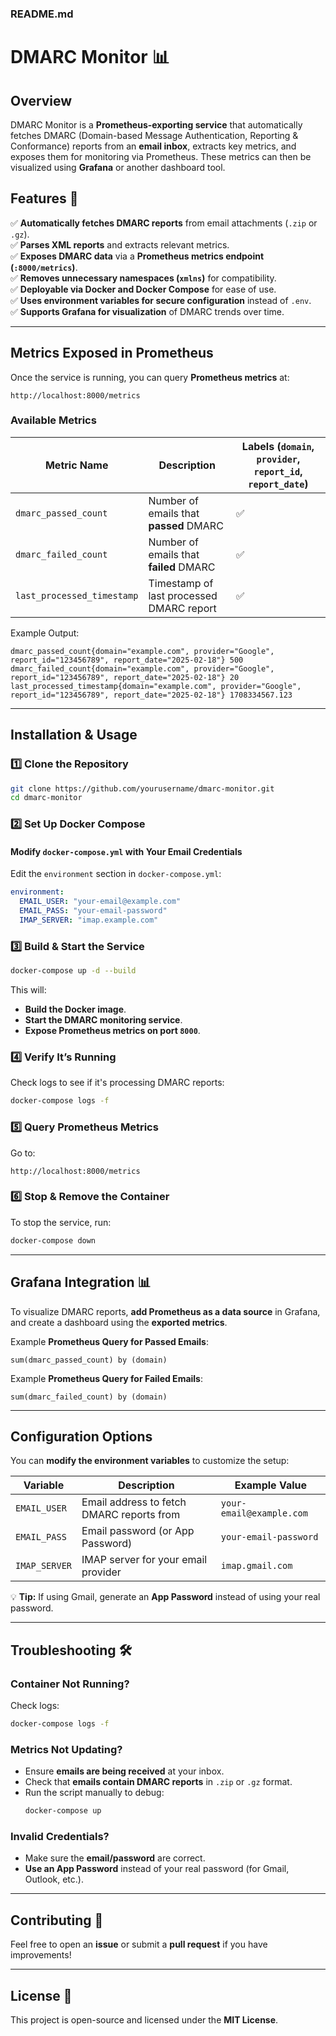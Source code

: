 
### **README.md**

# DMARC Monitor 📊

## Overview

DMARC Monitor is a **Prometheus-exporting service** that automatically fetches DMARC (Domain-based Message Authentication, Reporting & Conformance) reports from an **email inbox**, extracts key metrics, and exposes them for monitoring via Prometheus. These metrics can then be visualized using **Grafana** or another dashboard tool.

## Features 🚀

✅ **Automatically fetches DMARC reports** from email attachments (`.zip` or `.gz`).  
✅ **Parses XML reports** and extracts relevant metrics.  
✅ **Exposes DMARC data** via a **Prometheus metrics endpoint (`:8000/metrics`)**.  
✅ **Removes unnecessary namespaces (`xmlns`)** for compatibility.  
✅ **Deployable via Docker and Docker Compose** for ease of use.  
✅ **Uses environment variables for secure configuration** instead of `.env`.  
✅ **Supports Grafana for visualization** of DMARC trends over time.  

---

## **Metrics Exposed in Prometheus**

Once the service is running, you can query **Prometheus metrics** at:
```
http://localhost:8000/metrics
```

### **Available Metrics**
| Metric Name                    | Description                                    | Labels (`domain`, `provider`, `report_id`, `report_date`) |
|---------------------------------|------------------------------------------------|-----------------------------------------------------------|
| `dmarc_passed_count`           | Number of emails that **passed** DMARC        | ✅ |
| `dmarc_failed_count`           | Number of emails that **failed** DMARC        | ✅ |
| `last_processed_timestamp`     | Timestamp of last processed DMARC report      | ✅ |

Example Output:
```
dmarc_passed_count{domain="example.com", provider="Google", report_id="123456789", report_date="2025-02-18"} 500
dmarc_failed_count{domain="example.com", provider="Google", report_id="123456789", report_date="2025-02-18"} 20
last_processed_timestamp{domain="example.com", provider="Google", report_id="123456789", report_date="2025-02-18"} 1708334567.123
```

---

## **Installation & Usage**

### **1️⃣ Clone the Repository**
```sh
git clone https://github.com/yourusername/dmarc-monitor.git
cd dmarc-monitor
```

### **2️⃣ Set Up Docker Compose**
#### **Modify `docker-compose.yml` with Your Email Credentials**
Edit the `environment` section in `docker-compose.yml`:
```yaml
environment:
  EMAIL_USER: "your-email@example.com"
  EMAIL_PASS: "your-email-password"
  IMAP_SERVER: "imap.example.com"
```

### **3️⃣ Build & Start the Service**
```sh
docker-compose up -d --build
```
This will:
- **Build the Docker image**.
- **Start the DMARC monitoring service**.
- **Expose Prometheus metrics on port `8000`**.

### **4️⃣ Verify It’s Running**
Check logs to see if it's processing DMARC reports:
```sh
docker-compose logs -f
```

### **5️⃣ Query Prometheus Metrics**
Go to:
```
http://localhost:8000/metrics
```

### **6️⃣ Stop & Remove the Container**
To stop the service, run:
```sh
docker-compose down
```

---

## **Grafana Integration 📊**

To visualize DMARC reports, **add Prometheus as a data source** in Grafana, and create a dashboard using the **exported metrics**.

Example **Prometheus Query for Passed Emails**:
```promql
sum(dmarc_passed_count) by (domain)
```

Example **Prometheus Query for Failed Emails**:
```promql
sum(dmarc_failed_count) by (domain)
```

---

## **Configuration Options**

You can **modify the environment variables** to customize the setup:

| Variable     | Description                                  | Example Value              |
|-------------|----------------------------------------------|----------------------------|
| `EMAIL_USER` | Email address to fetch DMARC reports from | `your-email@example.com`   |
| `EMAIL_PASS` | Email password (or App Password)          | `your-email-password`      |
| `IMAP_SERVER` | IMAP server for your email provider       | `imap.gmail.com`           |

💡 **Tip:** If using Gmail, generate an **App Password** instead of using your real password.

---

## **Troubleshooting 🛠️**

### **Container Not Running?**
Check logs:
```sh
docker-compose logs -f
```

### **Metrics Not Updating?**
- Ensure **emails are being received** at your inbox.
- Check that **emails contain DMARC reports** in `.zip` or `.gz` format.
- Run the script manually to debug:
  ```sh
  docker-compose up
  ```

### **Invalid Credentials?**
- Make sure the **email/password** are correct.
- **Use an App Password** instead of your real password (for Gmail, Outlook, etc.).

---

## **Contributing 🤝**

Feel free to open an **issue** or submit a **pull request** if you have improvements!

---

## **License 📜**

This project is open-source and licensed under the **MIT License**.
